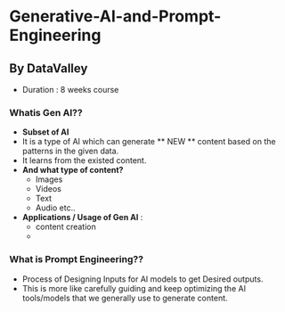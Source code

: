 # Generative-AI-and-Prompt-Engineering
## By DataValley

* Duration : 8 weeks course

### Whatis Gen AI??
* **Subset of AI**
* It is a type of AI which can generate ** NEW ** content based on the patterns in the given data.
* It learns from the existed content.
* **And what type of content?**
  * Images
  * Videos
  * Text
  * Audio etc..
* **Applications / Usage of Gen AI** :
  * content creation
  * 

### What is Prompt Engineering??
* Process of Designing Inputs for AI models to get Desired outputs.
* This is more like carefully guiding and keep optimizing the AI tools/models that we generally use to generate content.
